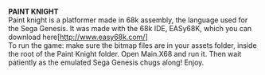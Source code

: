 **PAINT KNIGHT**
<br>Paint knight is a platformer made in 68k assembly, the language used for the Sega Genesis. 
It was made with the 68k IDE, EASy68K, which you can download here[http://www.easy68k.com/]
<br>To run the game: make sure the bitmap files are in your assets folder, inside the root of the Paint Knight folder. 
Open Main.X68 and run it. Then wait patiently as the emulated Sega Genesis chugs along! Enjoy.
